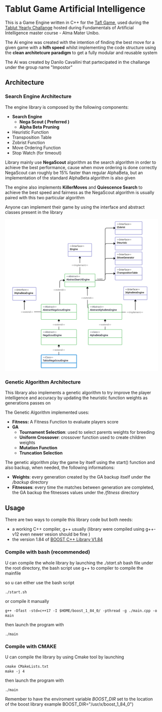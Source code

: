 
# Tablut Game Artificial Intelligence
This is a Game Engine written in C++ for the [Tafl Game](https://en.wikipedia.org/wiki/Tafl_games), used during the [Tablut Yearly Challange](https://github.com/AGalassi/TablutCompetition) hosted during Fundamentals of Artificial Intelligence master course - Alma Mater Unibo.  

The Ai engine was created with the intention of finding the best move for a given game with a <b>hifh speed</b> whilst implementing the code structure using the <b>clean architetcure paradigm</b> to get a fully modular and reusable system

The Ai was created by Danilo Cavallini that partecipated in the challange under the group name "Impostor"
## Architecture
### Search Engine Architecture

The engine library is composed by the following components:  

+ **Search Engine**
	+ **Nega Scout ( Preferred )**
	+ **Alpha Beta Pruning** 
+ Heuristic Function
+ Transposition Table
+ Zobrist Function
+ Move Ordering Function
+ Stop Watch (for timeout)

Library mainly use **NegaScout** algorithm as the search algorithm in order to achieve the best performance, cause when move ordering is done correctly NegaScout can roughly be 15% faster than regular AlphaBeta, but an implementation of the standard AlphaBeta algorithm is also given

The engine also implements  **KillerMoves** and **Quiescence Search** to achieve the best speed and fairness as the NegaScout algorithm is usually paired with this two particular algorithm

Anyone can implement their game by using the interface and abstract classes present in the library

![Tablut Architecture](/assets/Architecture_crop.png "Tablut Architecture")

### Genetic Algorithm Architecture
This library also implements a genetic algorithm to try improve the player intelligence and accuracy by updating the heuristic function weights as generations passes on

The Genetic Algorithm implemented uses:
+ **Fitness:** A Fitness Function to evaluate players score
+ **GA** 
    + **Tournament Selection**: used to select parents weights for breeding
    + **Uniform Crossover**: crossover function used to create children weights
    + **Mutation Function**
    + **Truncation Selection**

The genetic algorithm play the game by itself using the start() function and also backup, when needed, the following informations:
+ **Weights**: every generation created by the GA backup itself under the */backup* directory
+ **Fitnesses**: every time the matches between generation are completed, the GA backup the fitnesses values under the */fitness* directory

## Usage
There are two ways to compile this library code but both needs:
+ a working C++ compiler, g++ usually (library were compiled using g++-v12 even newer vesion should be fine )
+ the version 1.84 of [BOOST C++ Library V1.84](https://www.boost.org/ "Boost C++ Library")

### Compile with bash (recommended)
U can compile the whole library by launching the *./start.sh* bash file under the root directory, the bash script use g++ to compiler to compile the mainfile

so u can either use the bash script
```
./start.sh
```
or compile it manually
```
g++ -Ofast -std=c++17 -I $HOME/boost_1_84_0/ -pthread -g ./main.cpp -o main
```
then launch the program with
```
./main
```

### Compile with CMAKE
U can compile the library by using Cmake tool by launching
```
cmake CMakeLists.txt
make -j 4
```
then launch the program with
```
./main
```

Remember to have the enviroment variable *BOOST_DIR* set to the location of the boost library example BOOST_DIR="/usr/x/boost_1_84_0")
